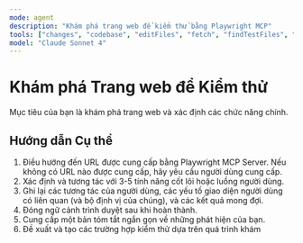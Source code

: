 ```yaml
---
mode: agent
description: "Khám phá trang web để kiểm thử bằng Playwright MCP"
tools: ["changes", "codebase", "editFiles", "fetch", "findTestFiles", "problems", "runCommands", "runTasks", "runTests", "search", "searchResults", "terminalLastCommand", "terminalSelection", "testFailure", "playwright"]
model: "Claude Sonnet 4"
---
```


# Khám phá Trang web để Kiểm thử

Mục tiêu của bạn là khám phá trang web và xác định các chức năng chính.

## Hướng dẫn Cụ thể

1.  Điều hướng đến URL được cung cấp bằng Playwright MCP Server. Nếu không có URL nào được cung cấp, hãy yêu cầu người dùng cung cấp.
2.  Xác định và tương tác với 3-5 tính năng cốt lõi hoặc luồng người dùng.
3.  Ghi lại các tương tác của người dùng, các yếu tố giao diện người dùng có liên quan (và bộ định vị của chúng), và các kết quả mong đợi.
4.  Đóng ngữ cảnh trình duyệt sau khi hoàn thành.
5.  Cung cấp một bản tóm tắt ngắn gọn về những phát hiện của bạn.
6.  Đề xuất và tạo các trường hợp kiểm thử dựa trên quá trình khám

